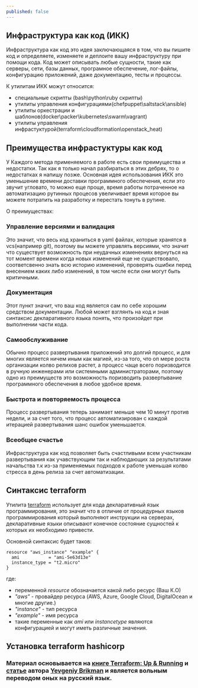 ```yaml
---
published: false
---
```

## Инфраструктура как код (ИКК)

Инфраструктура как код это идея заключающаяся в том, что вы пишите код и определяете, изменяете и деплоите вашу инфраструктуру при помощи кода. Код может описывать любые сущности, такие как серверы, сети, базы данных, програмное обеспечение, лог-файлы, конфигурацию приложений, даже документацию, тесты и процессы.

К утилитам ИКК можут относится:
 - специальные скрипты (bash\python\ruby скрипты)
 - утилиты управления конфигурациями(chefpuppet\saltstack\ansible)
 - утилиты оркестрации и шаблонов(docker\packer\kubernetes\swarm\vagrant)
 - утилиты управления инфрастуктурой(terraform\cloudformation\openstack_heat)
 
## Преимущества инфрастуктуры как код

У Каждого метода применяемого в работе есть свои преимущества и недостатки. Так как я только начал разбираться в этих дебрях, то о недостатках я напишу позже. Основная идея использования ИКК это уменьшение времени доставки программного обеспечения, если это звучит угловато, то можно еще проще, время работы потраченное на автоматизацию рутинных процесов увеличивает время которое вы можете потратить на разработку и перестать тонуть в рутине.

О преимуществах:

### Управление версиями и валидация

Это значит, что весь код храниться в yaml файлах, которые хранятся в vcs(например git), поэтому вы можете управлять версиями, что значит что существует возможность при неудачных изменениях вернуться на тот момент времени когда новых изменений еще не существовало, соответсвенно знать всю историю изменений, проверять ошибки перед внесением каких либо изменений, в том числе если они могут быть критичными.

### Документация

Этот пункт значит, что ваш код является сам по себе хорошим средством документации. Любой может взглянть на код и зная синтаксис декларативного языка понять, что произойдет при выполнении части кода.

### Самообслуживание

Обычно процесс развертывания приложений это долгий процесс, и для многих является ничем иным как магией, из-за того, что оп мере роста организации колво релихов растет, а процесс чаще всего поризводится в ручную инженерами или системными администраторами, поэтому одно из преимуществ это возможность поризводить развертывание программного обеспечения в любое удобное время.


### Быстрота и повторяемость процесса

Процесс развертывания теперь занимает меньше чем 10 минут против недели, и за счет того, что процесс автоматизирован с каждой итерацией развертывания шанс ошибок уменьшается.

### Всеобщее счастье

Инфраструктура как код позволяет быть счастливыми всем участникам  развертывания как учавствующим так и наблюдающих за результатами начальства т.к из-за применяемых подходов к работе уменьшая колво стресса в день релиза за счет автоматизации.

## Синтаксис terraform

Утилита [terraform](https://www.terraform.io/) использует для кода декларативный язык программирования, это значит что в отличие от процедурных языков программирования который выполняют инструкции на серверах, декларативные языки описывают конечное состояние сущностей к которых их необходимо привести.

Основной синтаксис будет таков:

```
resource "aws_instance" "example" {
  ami           = "ami-5e63d13e"
  instance_type = "t2.micro"
}
```
где:
- переменной _resource_ обозначается какой либо ресурс (Ваш К.О)
- _"aws"_ 		- провайдер ресурса (AWS, Azure, Google Cloud, DigitalOcean и многие другие.)
- _"instance"_	- тип ресурса
- _"example"_ 	- имя ресурса
- такие переменные как _ami_ или _instancetype_ являются конфигурацией и могут иметь различные значения.


## Установка terraform hashicorp







### Материал основывается на [книге Terraform: Up & Running](http://www.terraformupandrunning.com/?ref=ybrikman-home) и [статье](https://www.oreilly.com/learning/why-use-terraform)  автора [Yevgeniy Brikman](https://github.com/brikis98/) и является вольным переводом оных на русский язык.
